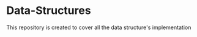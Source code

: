 Data-Structures
===============

This repository is created to cover all the data structure's implementation
